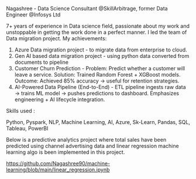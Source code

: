 Nagashree - Data Science Consultant @SkillArbitrage, former Data Engineer @Infosys Ltd

7+ years of experience in Data science field, passionate about my work and unstoppable in getting the work done in a perfect manner. I led the team of Data migration project.
My achievements:
1. Azure Data migration project - to migrate data from enterprise to cloud.
2. Gen AI based data migration project - using python data converted from documents to pipeline
3. Customer Churn Prediction - Problem: Predict whether a customer will leave a service. Solution: Trained Random Forest + XGBoost models. Outcome: Achieved 85% accuracy → useful for retention strategies.
4. AI-Powered Data Pipeline (End-to-End) - ETL pipeline ingests raw data → trains ML model → pushes predictions to dashboard. Emphasizes engineering + AI lifecycle integration.

Skills used :

Python, Pyspark, NLP, Machine Learning, AI, Azure, Sk-Learn, Pandas, SQL, Tableau, PowerBI

Below is a predictive analytics project where total sales have been predicted using channel advertising data and linear regression machine learning algo is been implemented in this project.


https://github.com/Nagashree90/machine-learning/blob/main/linear_regression.ipynb

